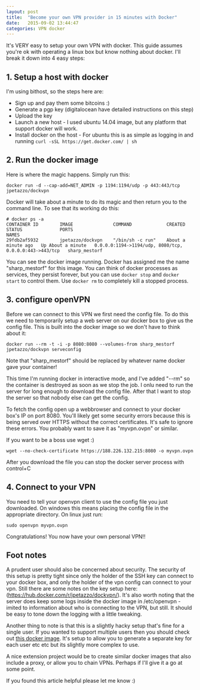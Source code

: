 ```yaml
---
layout: post
title:  "Become your own VPN provider in 15 minutes with Docker"
date:   2015-09-02 13:44:47
categories: VPN docker
---
```


It's VERY easy to setup your own VPN with docker. This guide assumes you're ok with operating a linux box but know nothing about docker. I'll break it down into 4 easy steps:

## 1. Setup a host with docker

I'm using bithost, so the steps here are:

* Sign up and pay them some bitcoins :)
* Generate a pgp key (digitalocean have detailed instructions on this step)
* Upload the key
* Launch a new host - I used ubuntu 14.04 image, but any platform that support docker will work.
* Install docker on the host - For ubuntu this is as simple as logging in and running ```curl -sSL https://get.docker.com/ | sh```

## 2. Run the docker image

Here is where the magic happens. Simply run this:

```
docker run -d --cap-add=NET_ADMIN -p 1194:1194/udp -p 443:443/tcp jpetazzo/dockvpn
```

Docker will take about a minute to do its magic and then return you to the command line. To see that its working do this:

    # docker ps -a
    CONTAINER ID        IMAGE               COMMAND             CREATED              STATUS              PORTS                                                    NAMES
    29fdb2af5932        jpetazzo/dockvpn    "/bin/sh -c run"    About a minute ago   Up About a minute   0.0.0.0:1194->1194/udp, 8080/tcp, 0.0.0.0:443->443/tcp   sharp_mestorf

You can see the docker image running. Docker has assigned me the name "sharp_mestorf" for this image. You can think of docker processes as services, they persist forever, but you can use ```docker stop``` and ```docker start``` to control them. Use ```docker rm``` to completely kill a stopped process. 


## 3. configure openVPN

Before we can connect to this VPN we first need the config file. To do this we need to temporarily setup a web server on our docker box to give us the config file. This is built into the docker image so we don't have to think about it:

```
docker run --rm -t -i -p 8080:8080 --volumes-from sharp_mestorf jpetazzo/dockvpn serveconfig
```

Note that "sharp_mestorf" should be replaced by whatever name docker gave your container!

This time I'm running docker in interactive mode, and I've added "--rm" so the container is destroyed as soon as we stop the job. I onlu need to run the server for long enough to download the config file. After that I want to stop the server so that nobody else can get the config.

To fetch the config open up a webbrowser and connect to your docker box's IP on port 8080. You'll likely get some security errors because this is being served over HTTPS without the correct certificates. It's safe to ignore these errors. You probably want to save it as "myvpn.ovpn" or similar.

If you want to be a boss use wget :)

```
wget --no-check-certificate https://188.226.132.215:8080 -o myvpn.ovpn
```

After you download the file you can stop the docker server process with control+C

## 4. Connect to your VPN

You need to tell your openvpn client to use the config file you just downloaded. On windows this means placing the config file in the appropriate directory. On linux just run:

```
sudo openvpn myvpn.ovpn
```

Congratulations! You now have your own personal VPN!!

## Foot notes


A prudent user should also be concerned about security. The security of this setup is pretty tight since only the holder of the SSH key can connect to your docker box, and only the holder of the vpn config can connect to your vpn. Still there are some notes on the key setup here: (https://hub.docker.com/r/jpetazzo/dockvpn/). It's also worth noting that the server does keep some logs inside the docker image in /etc/openvpn - imited to information about who is connecting to the VPN, but still. It should be easy to tone down the logging with a little tweaking.

Another thing to note is that this is a slightly hacky setup that's fine for a single user. If you wanted to support multiple users then you should check out [this docker image](https://github.com/kylemanna/docker-openvpn). It's setup to allow you to generate a separate key for each user etc etc but its slightly more complex to use. 

A nice extension project would be to create similar docker images that also include a proxy, or allow you to chain VPNs. Perhaps if I'll give it a go at some point.

If you found this article helpful please let me know :)

